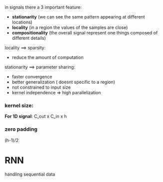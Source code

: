 in signals there a 3 important feature:

- **stationarity** (we can see the same pattern appearing at different locations)
- **locality** (in a region the values of the samples are close)
- **compositionality** (the overall signal represent one things composed of different details)

locality ==> sparsity:
- reduce the amount of computation


stationarity ==> parameter sharing:
- faster convergence
- better generalization ( doesnt specific to a region)
- not constrained to input size
- kernel independence => high parallelization

### kernel size:

**For 1D signal**: C_out x C_in x h

### zero padding

(h-1)/2

# RNN

handling sequential data